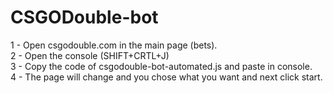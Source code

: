 # CSGODouble-bot

1 - Open csgodouble.com in the main page (bets).<br>
2 - Open the console (SHIFT+CRTL+J)<br>
3 - Copy the code of csgodouble-bot-automated.js and paste in console.<br>
4 - The page will change and you chose what you want and next click start. <br>
